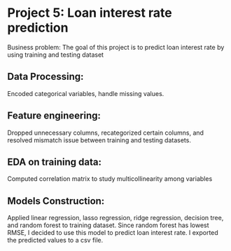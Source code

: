 # Project 5: Loan interest rate prediction
Business problem: The goal of this project is to predict loan interest rate by using training and testing dataset

## Data Processing:
Encoded categorical variables, handle missing values.
 
## Feature engineering:
Dropped unnecessary columns, recategorized certain columns, and resolved mismatch issue between training and testing datasets. 

## EDA on training data:
Computed correlation matrix to study multicollinearity among variables

## Models Construction:
Applied linear regression, lasso regression, ridge regression, decision tree, and random forest to training dataset. Since random forest has lowest RMSE, I decided to use this model to predict loan interest rate. I exported the predicted values to a csv file. 
